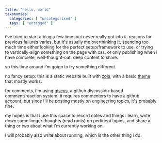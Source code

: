 ```yaml
---
title: "hello, world"
taxonomies:
  categories: [ "uncategorised" ]
  tags: [ "untagged" ]
---
```


i've tried to start a blog a few timesbut never really got into it. reasons for
previous failures varies, but it's usually me overthinking it, spending too much
time either looking for the perfect setup/framework to use, or trying to
vertically-align something on the page with css, or only publishing when i have
complete, well-thought-out, deep content to share.

so this time around i'm goign to try something different.

no fancy setup: this is a static website built with
[zola](https://www.getzola.org/), with a basic
[theme](https://www.getzola.org/themes/no-style-please/) that mostly works.

for comments, i'm using [giscus](https://giscus.app/), a github discussion-based
comment/reaction system; it requires commenters to have a github account, but
since i'll be posting mostly on engineering topics, it's probably fine.

my hopes is that i use this space to record notes and things i learn, write down
some longer thoughts (read rants) on pertinent topics, and share a thing or two
about what i'm currently working on.

i will probably also write about running, which is the other thing i do.
